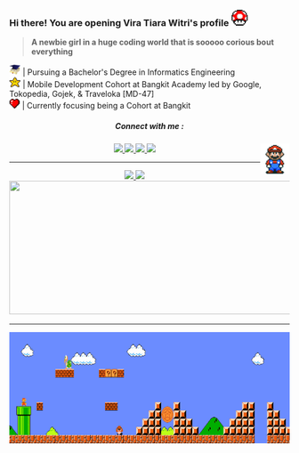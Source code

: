 ### Hi there! You are opening Vira Tiara Witri's profile <img src="https://github.com/vetewe/vetewe/blob/main/Asset/powerup.gif" height="30px">
> **A newbie girl in a huge coding world that is sooooo corious bout everything**

<img src="https://github.com/vetewe/vetewe/blob/main/Asset/toga.png" width="20cm"/>  | Pursuing a Bachelor's Degree in Informatics Engineering
<br><img src="https://github.com/vetewe/vetewe/blob/main/Asset/star.png" width="20cm"/> | Mobile Development Cohort at Bangkit Academy led by Google, Tokopedia, Gojek, & Traveloka [MD-47]
<br> <img src="https://github.com/vetewe/vetewe/blob/main/Asset/love.png" width="19cm"/> | Currently focusing being a Cohort at Bangkit


<h5 align="center">Connect with me : </h5> 
<p align="center">
  	<a href="https://www.linkedin.com/in/vira-tiara-witri-264b95321/" target="blank">
      <img src="https://img.shields.io/badge/LinkedIn-0077B5?style=for-the-badge&logo=linkedin&logoColor=white"/>
    </a>
    <a href="mailto:pola.vtiaraw2@gmail.com">
      <img src="https://img.shields.io/badge/Gmail-D14836?style=for-the-badge&logo=gmail&logoColor=white"/>
    </a>
    <a href="https://www.instagram.com/vtweee_/">
      <img src="https://img.shields.io/badge/Instagram-E4405F?style=for-the-badge&logo=instagram&logoColor=white"/>
    </a>
    <a href="https://www.youtube.com/@viratiarawitri9001">
      <img src="https://img.shields.io/badge/YouTube-red?style=for-the-badge&logo=youtube&logoColor=white"/>
    </a>
    <img align="right" src="https://github.com/vetewe/vetewe/blob/main/Asset/Mario_Hello_Big.gif" height="55"/>
</p>

---

<div align="center">
<p>
<a href="https://github.com/vetewe">
  <img width="350em" src="https://github-readme-stats-eight-theta.vercel.app/api?username=vetewe&show_icons=true&theme=graywhite&include_all_commits=true&count_private=true"/>
  <img width="255em" src="https://github-readme-stats-eight-theta.vercel.app/api/top-langs/?username=vetewe&layout=compact&langs_count=8&theme=graywhite"/>
  <img height="240cm" width="610em" src="https://github-readme-streak-stats.herokuapp.com/?user=vetewe&theme=graywhite&count_private=true"/>
</a>
</p>
</div>

<hr>
<div align="center">
  <img src="https://github.com/vetewe/vetewe/blob/main/Asset/Mario_Gameplay.gif" alt="" height="200" width="900"/>
</div>

